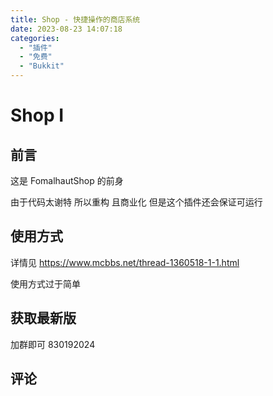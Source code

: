 ```yaml
---
title: Shop - 快捷操作的商店系统
date: 2023-08-23 14:07:18
categories:
  - "插件"
  - "免费"
  - "Bukkit"
---
```


# Shop I
<blog-overview></blog-overview>

## 前言
这是 FomalhautShop 的前身

由于代码太谢特 所以重构 且商业化 但是这个插件还会保证可运行

## 使用方式

详情见 https://www.mcbbs.net/thread-1360518-1-1.html

使用方式过于简单

## 获取最新版

加群即可 830192024


## 评论

<br/>

<comments></comments>

<script setup>

import Comments from '../../../compose/Comments.vue';
import BlogOverview from '../../../compose/BlogOverview.vue';

</script>

